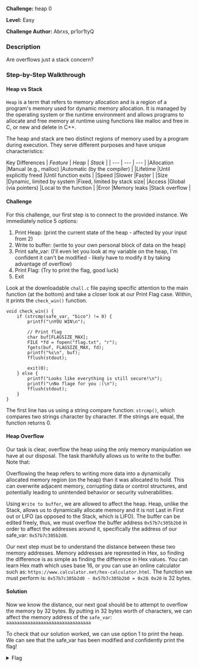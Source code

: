 **Challenge:** heap 0

**Level:** Easy

**Challenge Author:** Abrxs, pr1or1tyQ

### Description

Are overflows just a stack concern?

### Step-by-Step Walkthrough

#### Heap vs Stack
`Heap` is a term that refers to memory allocation and is a region of a program's memory used for dynamic memory allocation. It is managed by the operating system or the runtime environment and allows programs to allocate and free memory at runtime using functions like malloc and free in C, or new and delete in C++.

The heap and stack are two distinct regions of memory used by a program during execution. They serve different purposes and have unique characteristics:

Key Differences
| *Feature*	|          *Heap*	        |           *Stack*          |
|    ---    |           ---             |             ---            |
|Allocation	|Manual (e.g., malloc)	    |Automatic (by the compiler) |
|Lifetime	|Until explicitly freed	    |Until function exits        |
|Speed	    |Slower	                    |Faster                      |
|Size	    |Dynamic, limited by system	|Fixed, limited by stack size|
|Access	    |Global (via pointers)	    |Local to the function       |
|Error	    |Memory leaks	            |Stack overflow              |

#### Challenge
For this challenge, our first step is to connect to the provided instance. We immediately notice 5 options:

1. Print Heap:          (print the current state of the heap - affected by your input from 2)
2. Write to buffer:     (write to your own personal block of data on the heap)
3. Print safe_var:      (I'll even let you look at my variable on the heap, I'm confident it can't be modified - likely have to modify it by taking advantage of overflow)
4. Print Flag:          (Try to print the flag, good luck)
5. Exit

Look at the downloadable `chall.c` file paying specific attention to the main function (at the bottom) and take a closer look at our Print Flag case. Within, it prints the `check_win()` function.

```
void check_win() {
    if (strcmp(safe_var, "bico") != 0) {
        printf("\nYOU WIN\n");

        // Print flag
        char buf[FLAGSIZE_MAX];
        FILE *fd = fopen("flag.txt", "r");
        fgets(buf, FLAGSIZE_MAX, fd);
        printf("%s\n", buf);
        fflush(stdout);

        exit(0);
    } else {
        printf("Looks like everything is still secure!\n");
        printf("\nNo flage for you :(\n");
        fflush(stdout);
    }
}
```
The first line has us using a string compare function: `strcmp()`, which compares two strings character by character. If the strings are equal, the function returns 0.

#### Heap Overflow
Our task is clear, overflow the heap using the only memory manipulation we have at our disposal. The task thankfully allows us to write to the buffer. Note that:

Overflowing the heap refers to writing more data into a dynamically allocated memory region (on the heap) than it was allocated to hold. This can overwrite adjacent memory, corrupting data or control structures, and potentially leading to unintended behavior or security vulnerabilities.

Using `Write to buffer`, we are allowed to affect the heap. Heap, unlike the Stack, allows us to dynamically allocate memory and it is not Last in First out or LIFO (as opposed to the Stack, which is LIFO). The buffer can be edited freely, thus, we must overflow the buffer address `0x57b7c305b2b0` in order to affect the addresses around it, specifically the address of our safe_var: `0x57b7c305b2d0`. 

Our next step must be to understand the distance between these two memory addresses. Memory addresses are represnted in Hex, so finding the difference is as simple as finding the difference in Hex values. You can learn Hex math which uses base 16, or you can use an online calculator such as: `https://www.calculator.net/hex-calculator.html`. The function we must perform is: `0x57b7c305b2d0 - 0x57b7c305b2b0 = 0x20`. `0x20` is 32 bytes.

#### Solution
Now we know the distance, our next goal should be to attempt to overflow the memory by 32 bytes. By putting in 32 bytes worth of characters, we can affect the memory address of the `safe_var`: `aaaaaaaaaaaaaaaaaaaaaaaaaaaaaaaa`

To check that our solution worked, we can use option 1 to print the heap. We can see that the safe_var has been modified and confidently print the flag!

<details><summary>Flag</summary>
    <pre>
    picoCTF{my_first_heap_overflow_c3935a08}
    </pre>
   </details>